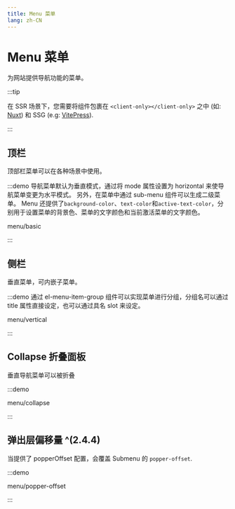 ```yaml
---
title: Menu 菜单
lang: zh-CN
---
```


# Menu 菜单

为网站提供导航功能的菜单。

:::tip

在 SSR 场景下，您需要将组件包裹在 `<client-only></client-only>` 之中 (如: [Nuxt](https://nuxt.com/v3)) 和 SSG (e.g: [VitePress](https://vitepress.vuejs.org/)).

:::

## 顶栏

顶部栏菜单可以在各种场景中使用。

:::demo 导航菜单默认为垂直模式，通过将 mode 属性设置为 horizontal 来使导航菜单变更为水平模式。 另外，在菜单中通过 sub-menu 组件可以生成二级菜单。 Menu 还提供了`background-color`、`text-color`和`active-text-color`，分别用于设置菜单的背景色、菜单的文字颜色和当前激活菜单的文字颜色。

menu/basic

:::


## 侧栏

垂直菜单，可内嵌子菜单。

:::demo 通过 el-menu-item-group 组件可以实现菜单进行分组，分组名可以通过 title 属性直接设定，也可以通过具名 slot 来设定。

menu/vertical

:::

## Collapse 折叠面板

垂直导航菜单可以被折叠

:::demo

menu/collapse

:::

## 弹出层偏移量 ^(2.4.4)

当提供了 popperOffset 配置，会覆盖 Submenu 的 `popper-offset`.

:::demo

menu/popper-offset

:::

